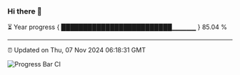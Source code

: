 ### Hi there 👋

⏳ Year progress { █████████████████████████▁▁▁▁▁ } 85.04 %

---

⏰ Updated on Thu, 07 Nov 2024 06:18:31 GMT

![Progress Bar CI](https://github.com/liununu/liununu/workflows/Progress%20Bar%20CI/badge.svg)
